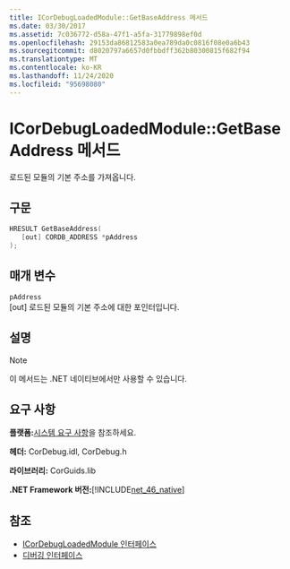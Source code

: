 ```yaml
---
title: ICorDebugLoadedModule::GetBaseAddress 메서드
ms.date: 03/30/2017
ms.assetid: 7c036772-d58a-47f1-a5fa-31779898ef0d
ms.openlocfilehash: 29153da86812583a0ea789da0c0816f08e0a6b43
ms.sourcegitcommit: d8020797a6657d0fbbdff362b80300815f682f94
ms.translationtype: MT
ms.contentlocale: ko-KR
ms.lasthandoff: 11/24/2020
ms.locfileid: "95698080"
---
```

# <a name="icordebugloadedmodulegetbaseaddress-method"></a>ICorDebugLoadedModule::GetBaseAddress 메서드

로드된 모듈의 기본 주소를 가져옵니다.  
  
## <a name="syntax"></a>구문  
  
```cpp  
HRESULT GetBaseAddress(  
   [out] CORDB_ADDRESS *pAddress  
);  
```  
  
## <a name="parameters"></a>매개 변수  

 `pAddress`  
 [out] 로드된 모듈의 기본 주소에 대한 포인터입니다.  
  
## <a name="remarks"></a>설명  
  
> [!NOTE]
> 이 메서드는 .NET 네이티브에서만 사용할 수 있습니다.  
  
## <a name="requirements"></a>요구 사항  

 **플랫폼:**[시스템 요구 사항](../../get-started/system-requirements.md)을 참조하세요.  
  
 **헤더:** CorDebug.idl, CorDebug.h  
  
 **라이브러리:** CorGuids.lib  
  
 **.NET Framework 버전:**[!INCLUDE[net_46_native](../../../../includes/net-46-native-md.md)]  
  
## <a name="see-also"></a>참조

- [ICorDebugLoadedModule 인터페이스](icordebugloadedmodule-interface.md)
- [디버깅 인터페이스](debugging-interfaces.md)
